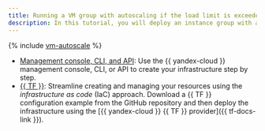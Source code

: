 ```yaml
---
title: Running a VM group with autoscaling if the load limit is exceeded
description: In this tutorial, you will deploy an instance group with an autoscaling policy to apply if the load limit is exceeded. The VM loading will be balanced using a network load balancer.
---
```


{% include [vm-autoscale](../../../_tutorials/infrastructure/vm-autoscale.md) %}

* [Management console, CLI, and API](console.md): Use the {{ yandex-cloud }} management console, CLI, or API to create your infrastructure step by step.
* [{{ TF }}](terraform.md): Streamline creating and managing your resources using the _infrastructure as code_ (IaC) approach. Download a {{ TF }} configuration example from the GitHub repository and then deploy the infrastructure using the [{{ yandex-cloud }} {{ TF }} provider]({{ tf-docs-link }}).